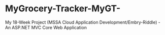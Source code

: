 # MyGrocery-Tracker-MyGT-
My 18-Week Project (MSSA Cloud Application Development/Embry-Riddle) - An ASP.NET MVC Core Web Application
